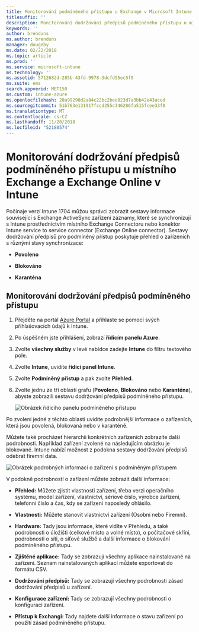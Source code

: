 ```yaml
---
title: Monitorování podmíněného přístupu u Exchange v Microsoft Intune
titlesuffix: ''
description: Monitorování dodržování předpisů podmíněného přístupu u místního Exchange a Exchange Online prostřednictvím portálu Intune Azure Portal.
keywords: ''
author: brenduns
ms.author: brenduns
manager: dougeby
ms.date: 02/22/2018
ms.topic: article
ms.prod: ''
ms.service: microsoft-intune
ms.technology: ''
ms.assetid: 5712682d-285b-43fd-9978-3dcfd95ec5f9
ms.suite: ems
search.appverid: MET150
ms.custom: intune-azure
ms.openlocfilehash: 20a99290d2a84c22bc2bee823d7a3bb42e43aced
ms.sourcegitcommit: 51b763e131917fccd255c346286fa515fcee33f0
ms.translationtype: MT
ms.contentlocale: cs-CZ
ms.lasthandoff: 11/20/2018
ms.locfileid: "52180574"
---
```

# <a name="monitor-conditional-access-compliance-for-on-premises-exchange-and-exchange-online-in-intune"></a>Monitorování dodržování předpisů podmíněného přístupu u místního Exchange a Exchange Online v Intune

Počínaje verzí Intune 1704 můžou správci zobrazit sestavy informace související s Exchange ActiveSync zařízení záznamy, které se synchronizují s Intune prostřednictvím místního Exchange Connectoru nebo konektor Intune service to service connector (Exchange Online connector). Sestavy dodržování předpisů pro podmíněný přístup poskytuje přehled o zařízeních s různými stavy synchronizace:

-   **Povoleno**

-   **Blokováno**

-   **Karanténa**

## <a name="to-monitor-conditional-access-compliance"></a>Monitorování dodržování předpisů podmíněného přístupu

1.  Přejděte na portál [Azure Portal](https://portal.azure.com/) a přihlaste se pomocí svých přihlašovacích údajů k Intune.

2.  Po úspěšném jste přihlášení, zobrazí **řídicím panelu Azure**.

3.  Zvolte **všechny služby** v levé nabídce zadejte **Intune** do filtru textového pole.

4.  Zvolte **Intune**, uvidíte **řídicí panel Intune**.

5.  Zvolte **Podmíněný přístup** a pak zvolte **Přehled**.

6.  Zvolte jednu ze tří oblastí grafu (**Povoleno**, **Blokováno** nebo **Karanténa**), abyste zobrazili sestavu dodržování předpisů podmíněného přístupu.

    ![Obrázek řídicího panelu podmíněného přístupu](./media/CA-reporting-intune-1.png)

Po zvolení jedné z těchto oblastí uvidíte podrobnější informace o zařízeních, která jsou povolená, blokovaná nebo v karanténě.

Můžete také procházet hierarchii konkrétních zařízeních zobrazíte další podrobnosti. Například zařízení zvolené na následujícím obrázku je blokované. Intune nabízí možnost z podokna sestavy dodržování předpisů odebrat firemní data.

![Obrázek podrobných informací o zařízení s podmíněným přístupem](./media/CA-reporting-intune-3.png)

V podokně podrobností o zařízení můžete zobrazit další informace:

-   **Přehled:** Můžete zjistit vlastnosti zařízení, třeba verzi operačního systému, model zařízení, vlastnictví, sériové číslo, výrobce zařízení, telefonní číslo a čas, kdy se zařízení naposledy ohlásilo.

-   **Vlastnosti:** Můžete stanovit vlastnictví zařízení (Osobní nebo Firemní).

-   **Hardware:** Tady jsou informace, které vidíte v Přehledu, a také podrobnosti o úložišti (celkové místo a volné místo), o počítačové skříni, podrobnosti o síti, o síťové službě a další informace o blokování podmíněného přístupu.

-   **Zjištěné aplikace:** Tady se zobrazují všechny aplikace nainstalované na zařízení. Seznam nainstalovaných aplikací můžete exportovat do formátu CSV.

-   **Dodržování předpisů:** Tady se zobrazují všechny podrobnosti zásad dodržování předpisů u zařízení.

-   **Konfigurace zařízení:** Tady se zobrazují všechny podrobnosti o konfiguraci zařízení.

-   **Přístup k Exchangi:** Tady najdete další informace o stavu zařízení po použití zásad podmíněného přístupu.
